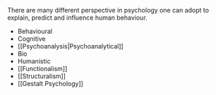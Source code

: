 There are many different perspective in psychology one can adopt to explain, predict and influence human behaviour. 

* Behavioural
* Cognitive
* [[Psychoanalysis|Psychoanalytical]]
* Bio
* Humanistic
* [[Functionalism]]
* [[Structuralism]]
* [[Gestalt Psychology]]